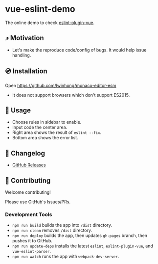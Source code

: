# vue-eslint-demo

The online demo to check [eslint-plugin-vue](https://github.com/vuejs/eslint-plugin-vue#readme).

## ⤴️ Motivation

- Let's make the reproduce code/config of bugs. It would help issue handling.

## 💿 Installation

Open https://github.com/lwinhong/monaco-editor-esm

- It does not support browsers which don't support ES2015.

## 📖 Usage

- Choose rules in sidebar to enable.
- Input code the center area.
- Right area shows the result of `eslint --fix`.
- Bottom area shows the error list.

## 📰 Changelog

- [GitHub Releases](https://github.com/lwinhong/monaco-editor-esm)

## 🍻 Contributing

Welcome contributing!

Please use GitHub's Issues/PRs.

### Development Tools

- `npm run build` builds the app into `/dist` directory.
- `npm run clean` removes `/dist` directory.
- `npm run deploy` builds the app, then updates `gh-pages` branch, then pushes it to GitHub.
- `npm run update-deps` installs the latest `eslint`, `eslint-plugin-vue`, and `vue-eslint-parser`.
- `npm run watch` runs the app with `webpack-dev-server`.
